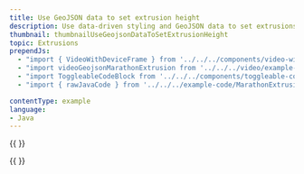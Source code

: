 ```yaml
---
title: Use GeoJSON data to set extrusion height
description: Use data-driven styling and GeoJSON data to set extrusions' heights.
thumbnail: thumbnailUseGeojsonDataToSetExtrusionHeight
topic: Extrusions
prependJs:
  - "import { VideoWithDeviceFrame } from '../../../components/video-with-device-frame'"
  - "import videoGeojsonMarathonExtrusion from '../../../video/example-marathon-geojson-extrusion.mp4'"
  - "import ToggleableCodeBlock from '../../../components/toggleable-code-block'"
  - "import { rawJavaCode } from '../../../example-code/MarathonExtrusionActivity.js'"

contentType: example
language:
- Java
---
```


{{
  <VideoWithDeviceFrame
    videoFile={videoGeojsonMarathonExtrusion}
    rotation="horizontal"
    device="pixel-2"
  />
}}


<!-- Any notes about this example would go here.  -->

{{
  <ToggleableCodeBlock
    java={rawJavaCode}
  />
}}
